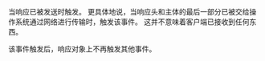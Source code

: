 <!-- YAML
added: v0.3.6
-->

当响应已被发送时触发。
更具体地说，当响应头和主体的最后一部分已被交给操作系统通过网络进行传输时，触发该事件。
这并不意味着客户端已接收到任何东西。

该事件触发后，响应对象上不再触发其他事件。

